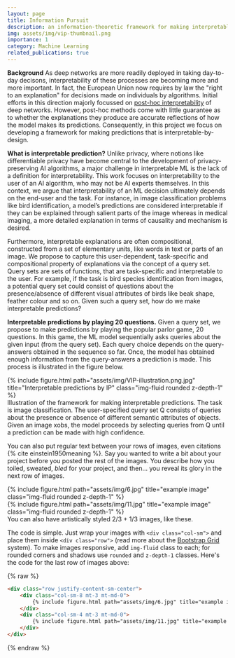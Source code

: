 ```yaml
---
layout: page
title: Information Pursuit
description: an information-theoretic framework for making interpretable predictions.
img: assets/img/vip-thumbnail.png
importance: 1
category: Machine Learning
related_publications: true
---
```


**Background**
As deep networks are more readily deployed in taking day-to-day decisons, interpretability of these processes are becoming more and more important. In fact, the European Union now requires
by law the "right to an explanation" for decisions made on individuals by algorithms. Initial efforts in this direction majorly focussed on <a href=""> post-hoc interpretability</a> of deep networks. However, post-hoc methods come with little guarantee as to whether the explanations they produce are accurate reflections of how the model makes its predictions. Consequently, in this project we focus on developing a framework for making predictions that is interpretable-by-design.

**What is interpretable prediction?**
Unlike privacy, where notions like differentiable privacy have become central to the development of privacy-preserving AI algorithms, a major challenge in interpretable ML is the lack of a definition for interpretability. This work focuses on interpretability to the user of an AI algorithm, who may not be AI experts themselves. In this context, we argue that interpretability of an ML decision ultimately depends on the end-user and the task. For instance, in image classification problems like bird identification, a model’s predictions are considered interpretable if they can be explained through salient parts of the image whereas in medical imaging, a more detailed explanation in terms of causality and mechanism is desired. 

Furthermore, interpretable explanations are often compositional, constructed from a
set of elementary units, like words in text or parts of an image. We propose to capture this user-dependent, task-specific and compositional property of explanations via the concept of a query set.
Query sets are sets of functions, that are task-specific and interpretable to the user. For example,
if the task is bird species identification from images, a potential query set could consist of questions
about the presence/absence of different visual attributes of birds like beak shape, feather colour
and so on. Given such a query set, how do we make interpretable predictions? 

**Interpretable predictions by playing 20 questions.**
Given a query set, we propose to make predictions by playing the popular parlor game, 20 questions. In this game, the ML model sequentially asks queries about the given input (from the query set). Each query choice depends on the query-answers obtained in the sequence so far. Once, the model has obtained enough information from the query-answers a prediction is made. This process is illustrated in the figure below.


<div class="row">
    <div class="col-sm mt-3 mt-md-0">
        {% include figure.html path="assets/img/VIP-illustration.png.jpg" title="Interpretable predictions by IP" class="img-fluid rounded z-depth-1" %}
    </div>
</div>
<div class="caption">
    Illustration of the framework for making interpretable
    predictions. The task is image classification.
    The user-specified query set Q consists of queries about the
    presence or absence of different semantic attributes of objects.
    Given an image xobs, the model proceeds by selecting
    queries from Q until a prediction can be made with high
    confidence.
</div>

You can also put regular text between your rows of images, even citations {% cite einstein1950meaning %}.
Say you wanted to write a bit about your project before you posted the rest of the images.
You describe how you toiled, sweated, *bled* for your project, and then... you reveal its glory in the next row of images.


<div class="row justify-content-sm-center">
    <div class="col-sm-8 mt-3 mt-md-0">
        {% include figure.html path="assets/img/6.jpg" title="example image" class="img-fluid rounded z-depth-1" %}
    </div>
    <div class="col-sm-4 mt-3 mt-md-0">
        {% include figure.html path="assets/img/11.jpg" title="example image" class="img-fluid rounded z-depth-1" %}
    </div>
</div>
<div class="caption">
    You can also have artistically styled 2/3 + 1/3 images, like these.
</div>


The code is simple.
Just wrap your images with `<div class="col-sm">` and place them inside `<div class="row">` (read more about the <a href="https://getbootstrap.com/docs/4.4/layout/grid/">Bootstrap Grid</a> system).
To make images responsive, add `img-fluid` class to each; for rounded corners and shadows use `rounded` and `z-depth-1` classes.
Here's the code for the last row of images above:

{% raw %}
```html
<div class="row justify-content-sm-center">
    <div class="col-sm-8 mt-3 mt-md-0">
        {% include figure.html path="assets/img/6.jpg" title="example image" class="img-fluid rounded z-depth-1" %}
    </div>
    <div class="col-sm-4 mt-3 mt-md-0">
        {% include figure.html path="assets/img/11.jpg" title="example image" class="img-fluid rounded z-depth-1" %}
    </div>
</div>
```
{% endraw %}
